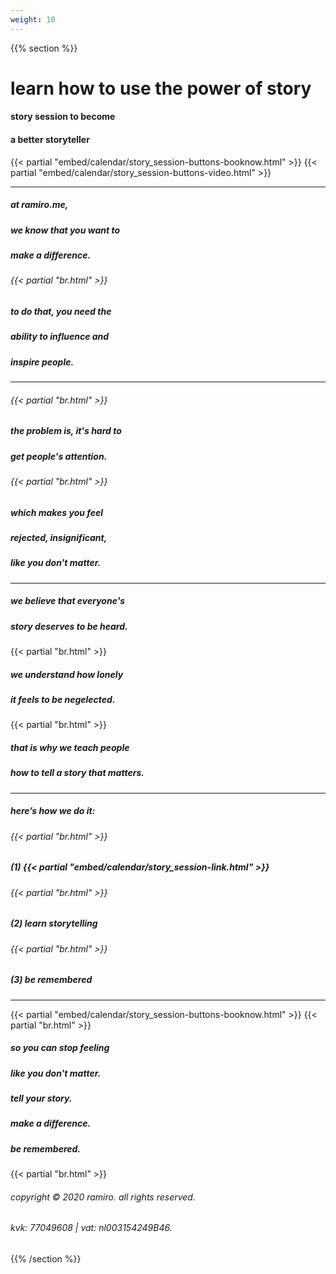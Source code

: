 ```yaml
---
weight: 10
---
```

{{% section %}}

# learn how to use the power of story
#### story session to become
#### a better storyteller

{{< partial "embed/calendar/story_session-buttons-booknow.html" >}}
{{< partial "embed/calendar/story_session-buttons-video.html" >}}

---
##### at ramiro.me,
##### we know that you want to
##### make a difference.
###### {{< partial "br.html" >}}
##### to do that, you need the
##### ability to influence and
##### inspire people.
---
###### {{< partial "br.html" >}}
##### the problem is, it's hard to
##### get people's attention.
###### {{< partial "br.html" >}}
##### which makes you feel
##### rejected, insignificant,
##### like you don't matter.
---
##### we believe that everyone's
##### story deserves to be heard.
 {{< partial "br.html" >}}
##### we understand how lonely
##### it feels to be negelected.
 {{< partial "br.html" >}}
##### that is why we teach people
##### how to tell a story that matters.
---
##### here’s how we do it:
###### {{< partial "br.html" >}}
##### (1) {{< partial "embed/calendar/story_session-link.html" >}}
###### {{< partial "br.html" >}}
##### (2) learn storytelling
###### {{< partial "br.html" >}}
##### (3) be remembered
---
{{< partial "embed/calendar/story_session-buttons-booknow.html" >}}
{{< partial "br.html" >}}
##### so you can stop feeling
##### like you don't matter.
##### tell your story.
##### make a difference.
##### be remembered.
{{< partial "br.html" >}}
###### copyright © 2020 ramiro. all rights reserved.
###### kvk: 77049608 | vat: nl003154249B46.


{{% /section %}}
